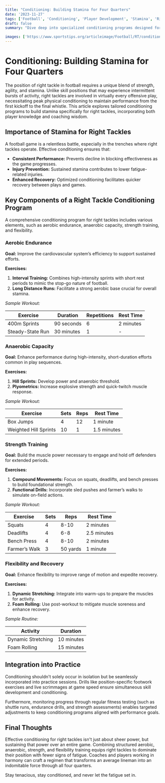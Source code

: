 ```yaml
---
title: "Conditioning: Building Stamina for Four Quarters"
date: '2023-11-27'
tags: ['Football', 'Conditioning', 'Player Development', 'Stamina', 'Right Tackle', 'Fitness', 'Coaching']
draft: false
summary: "Dive deep into specialized conditioning programs designed for right tackles, focusing on increasing stamina and ensuring peak performance throughout the entirety of a game."

images: ['https://www.sportstips.org/articleimage/Football/RT/conditioning_building_stamina_for_four_quarters.webp']
---
```


# Conditioning: Building Stamina for Four Quarters

The position of right tackle in football requires a unique blend of strength, agility, and stamina. Unlike skill positions that may experience intermittent bursts of activity, right tackles are involved in virtually every offensive play, necessitating peak physical conditioning to maintain performance from the first kickoff to the final whistle. This article explores tailored conditioning programs to build stamina specifically for right tackles, incorporating both player knowledge and coaching wisdom.

## Importance of Stamina for Right Tackles

A football game is a relentless battle, especially in the trenches where right tackles operate. Effective conditioning ensures that:

- **Consistent Performance:** Prevents decline in blocking effectiveness as the game progresses.
- **Injury Prevention:** Sustained stamina contributes to lower fatigue-related injuries.
- **Enhanced Recovery:** Optimized conditioning facilitates quicker recovery between plays and games.

## Key Components of a Right Tackle Conditioning Program

A comprehensive conditioning program for right tackles includes various elements, such as aerobic endurance, anaerobic capacity, strength training, and flexibility.

### Aerobic Endurance

**Goal:** Improve the cardiovascular system’s efficiency to support sustained efforts.

**Exercises:**

1. **Interval Training:** Combines high-intensity sprints with short rest periods to mimic the stop-go nature of football.
2. **Long Distance Runs:** Facilitate a strong aerobic base crucial for overall stamina.

*Sample Workout:* 

| **Exercise**       | **Duration**  | **Repetitions** | **Rest Time** |
|--------------------|---------------|-----------------|----------------|
| 400m Sprints       | 90 seconds    | 6               | 2 minutes      |
| Steady-State Run   | 30 minutes    | 1               | -              |

### Anaerobic Capacity

**Goal:** Enhance performance during high-intensity, short-duration efforts common in play sequences.

**Exercises:**

1. **Hill Sprints:** Develop power and anaerobic threshold.
2. **Plyometrics:** Increase explosive strength and quick-twitch muscle response.

*Sample Workout:*

| **Exercise**             | **Sets**  | **Reps** | **Rest Time** |
|--------------------------|-----------|----------|---------------|
| Box Jumps                | 4         | 12       | 1 minute      |
| Weighted Hill Sprints    | 10        | 1        | 1.5 minutes   |

### Strength Training

**Goal:** Build the muscle power necessary to engage and hold off defenders for extended periods.

**Exercises:**

1. **Compound Movements:** Focus on squats, deadlifts, and bench presses to build foundational strength.
2. **Functional Drills:** Incorporate sled pushes and farmer’s walks to simulate on-field actions.

*Sample Workout:*

| **Exercise**      | **Sets** | **Reps** | **Rest Time** |
|-------------------|----------|----------|---------------|
| Squats            | 4        | 8-10     | 2 minutes     |
| Deadlifts         | 4        | 6-8      | 2.5 minutes   |
| Bench Press       | 4        | 8-10     | 2 minutes     |
| Farmer’s Walk     | 3        | 50 yards | 1 minute      |

### Flexibility and Recovery

**Goal:** Enhance flexibility to improve range of motion and expedite recovery.

**Exercises:**

1. **Dynamic Stretching:** Integrate into warm-ups to prepare the muscles for activity.
2. **Foam Rolling:** Use post-workout to mitigate muscle soreness and enhance recovery.

*Sample Routine:*

| **Activity**            | **Duration** |
|-------------------------|--------------|
| Dynamic Stretching      | 10 minutes   |
| Foam Rolling            | 15 minutes   |

## Integration into Practice

Conditioning shouldn't solely occur in isolation but be seamlessly incorporated into practice sessions. Drills like position-specific footwork exercises and live scrimmages at game speed ensure simultaneous skill development and conditioning. 

Furthermore, monitoring progress through regular fitness testing (such as shuttle runs, endurance drills, and strength assessments) enables targeted adjustments to keep conditioning programs aligned with performance goals.

## Final Thoughts

Effective conditioning for right tackles isn't just about sheer power, but sustaining that power over an entire game. Combining structured aerobic, anaerobic, strength, and flexibility training equips right tackles to dominate their position with fewer signs of fatigue. Coaches and players working in harmony can craft a regimen that transforms an average lineman into an indomitable force through all four quarters.

Stay tenacious, stay conditioned, and never let the fatigue set in.
```

